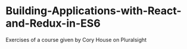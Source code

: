 # Building-Applications-with-React-and-Redux-in-ES6
Exercises of a course given by Cory House on Pluralsight
